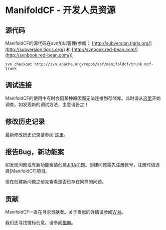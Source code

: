 
# ManifoldCF - 开发人员资源

## 源代码

ManifoldCF的源代码在svn加以管理(参阅： [http://subversion.tigris.org/](http://subversion.tigris.org/) 和 [http://svnbook.red-bean.com/](http://svnbook.red-bean.com/))	

`svn checkout http://svn.apache.org/repos/asf/manifoldcf/trunk mcf-trunk`

## 调试连接

ManifoldCF的使用中有时会因某种原因而无法连接到存储库。此时请从[这里](https://cwiki.apache.org/confluence/display/CONNECTORS/Debugging+Connections)开始调查。如发现新的调试方法，主意请告之！

## 修改历史记录

最新修改历史记录请参阅 [这里](http://svn.apache.org/repos/asf/manifoldcf/trunk/CHANGES.txt)。	

## 报告Bug，新功能案

如发现问题或有新功能案请创建[JIRA问题](http://issues.apache.org/jira)。创建问题需先注册帐号，注册时请选择[ManifoldCF]项目。

但在创建新问题之前先查看是否已存在同样的问题。

## 贡献

ManifoldCF一直在寻求贡献者。关于贡献的详情请参阅[Wiki](http://cwiki.apache.org/confluence/display/CONNECTORS/HowToContribute)。

我们还寻找徽标创意。请参阅[指南](http://cwiki.apache.org/confluence/display/CONNECTORS/Logo+Criteria)。	
